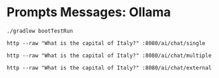# Prompts Messages: Ollama

```shell
./gradlew bootTestRun
```

```shell
http --raw "What is the capital of Italy?" :8080/ai/chat/single
```

```shell
http --raw "What is the capital of Italy?" :8080/ai/chat/multiple
```

```shell
http --raw "What is the capital of Italy?" :8080/ai/chat/external
```
